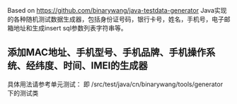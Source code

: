 Based on https://github.com/binarywang/java-testdata-generator
Java实现的各种随机测试数据生成器，包括身份证号码，银行卡号，姓名，手机号，电子邮箱地址和生成insert sql参数列表字符串等。

添加MAC地址、手机型号、手机品牌、手机操作系统、经纬度、时间、IMEI的生成器
--------------
具体用法请参考单元测试：
即 /src/test/java/cn/binarywang/tools/generator 下的测试类
